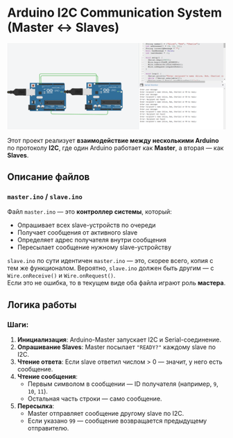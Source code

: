 #  Arduino I2C Communication System (Master ↔ Slaves)

![Screenshot](https://github.com/Mishanya666/Internet-of-Things/blob/main/I2C_chat/2025-03-21_12-28-47.png)


Этот проект реализует **взаимодействие между несколькими Arduino** по протоколу **I2C**, где один Arduino работает как **Master**, а вторая — как **Slaves**.


##  Описание файлов

###  `master.ino` / `slave.ino`

Файл `master.ino` — это **контроллер системы**, который:

- Опрашивает всех slave-устройств по очереди
- Получает сообщения от активного slave
- Определяет адрес получателя внутри сообщения
- Пересылает сообщение нужному slave-устройству

 `slave.ino` по сути идентичен `master.ino` — это, скорее всего, копия с тем же функционалом. Вероятно, `slave.ino` должен быть другим — с `Wire.onReceive()` и `Wire.onRequest()`.  
Если это не ошибка, то в текущем виде оба файла играют роль **мастера**.


## Логика работы

### Шаги:

1. **Инициализация**: Arduino-Master запускает I2C и Serial-соединение.
2. **Опрашивание Slaves**: Master посылает `"READY?"` каждому slave по I2C.
3. **Чтение ответа**: Если slave ответил числом > 0 — значит, у него есть сообщение.
4. **Чтение сообщения**:
    - Первым символом в сообщении — ID получателя (например, `9`, `10`, `11`).
    - Остальная часть строки — само сообщение.
5. **Пересылка**:
    - Master отправляет сообщение другому slave по I2C.
    - Если указано `99` — сообщение возвращается предыдущему отправителю.




